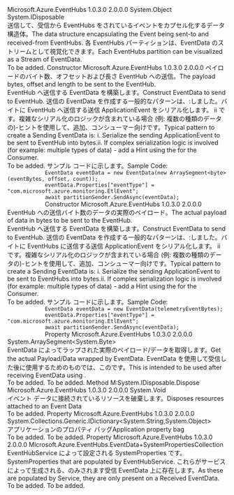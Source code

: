 <Type Name="EventData" FullName="Microsoft.Azure.EventHubs.EventData">
  <TypeSignature Language="C#" Value="public class EventData : IDisposable" />
  <TypeSignature Language="ILAsm" Value=".class public auto ansi beforefieldinit EventData extends System.Object implements class System.IDisposable" />
  <TypeSignature Language="DocId" Value="T:Microsoft.Azure.EventHubs.EventData" />
  <TypeSignature Language="VB.NET" Value="Public Class EventData&#xA;Implements IDisposable" />
  <TypeSignature Language="F#" Value="type EventData = class&#xA;    interface IDisposable" />
  <AssemblyInfo>
    <AssemblyName>Microsoft.Azure.EventHubs</AssemblyName>
    <AssemblyVersion>1.0.3.0</AssemblyVersion>
    <AssemblyVersion>2.0.0.0</AssemblyVersion>
  </AssemblyInfo>
  <Base>
    <BaseTypeName>System.Object</BaseTypeName>
  </Base>
  <Interfaces>
    <Interface>
      <InterfaceName>System.IDisposable</InterfaceName>
    </Interface>
  </Interfaces>
  <Docs>
    <summary>
            <span data-ttu-id="0b6a0-101">送信して、受信から EventHubs をされているイベントをカプセル化するデータ構造体。</span><span class="sxs-lookup"><span data-stu-id="0b6a0-101">The data structure encapsulating the Event being sent-to and received-from EventHubs.</span></span>
            <span data-ttu-id="0b6a0-102">各 EventHubs パーティションは、EventData のストリームとして視覚化できます。</span><span class="sxs-lookup"><span data-stu-id="0b6a0-102">Each EventHubs partition can be visualized as a Stream of EventData.</span></span>
            </summary>
    <remarks>To be added.</remarks>
  </Docs>
  <Members>
    <Member MemberName=".ctor">
      <MemberSignature Language="C#" Value="public EventData (ArraySegment&lt;byte&gt; arraySegment);" />
      <MemberSignature Language="ILAsm" Value=".method public hidebysig specialname rtspecialname instance void .ctor(valuetype System.ArraySegment`1&lt;unsigned int8&gt; arraySegment) cil managed" />
      <MemberSignature Language="DocId" Value="M:Microsoft.Azure.EventHubs.EventData.#ctor(System.ArraySegment{System.Byte})" />
      <MemberSignature Language="VB.NET" Value="Public Sub New (arraySegment As ArraySegment(Of Byte))" />
      <MemberSignature Language="F#" Value="new Microsoft.Azure.EventHubs.EventData : ArraySegment&lt;byte&gt; -&gt; Microsoft.Azure.EventHubs.EventData" Usage="new Microsoft.Azure.EventHubs.EventData arraySegment" />
      <MemberType>Constructor</MemberType>
      <AssemblyInfo>
        <AssemblyName>Microsoft.Azure.EventHubs</AssemblyName>
        <AssemblyVersion>1.0.3.0</AssemblyVersion>
        <AssemblyVersion>2.0.0.0</AssemblyVersion>
      </AssemblyInfo>
      <Parameters>
        <Parameter Name="arraySegment" Type="System.ArraySegment&lt;System.Byte&gt;" />
      </Parameters>
      <Docs>
        <param name="arraySegment"><span data-ttu-id="0b6a0-103">ペイロードのバイト数、オフセットおよび長さ EventHub への送信。</span><span class="sxs-lookup"><span data-stu-id="0b6a0-103">The payload bytes, offset and length to be sent to the EventHub.</span></span></param>
        <summary>
            <span data-ttu-id="0b6a0-104">EventHub へ送信する EventData を構築します。</span><span class="sxs-lookup"><span data-stu-id="0b6a0-104">Construct EventData to send to EventHub.</span></span>
            <span data-ttu-id="0b6a0-105">送信の EventData を作成する一般的なパターンは、:<para>しました。バイトに EventHub へ送信する送信 ApplicationEvent をシリアル化します。</para> <para>ii です。複雑なシリアル化のロジックが含まれている場合 (例: 複数の種類のデータの)-ヒントを使用して、追加、<see cref="P:Microsoft.Azure.EventHubs.EventData.Properties" />コンシューマー向けです。</para></span><span class="sxs-lookup"><span data-stu-id="0b6a0-105">Typical pattern to create a Sending EventData is: <para>i.  Serialize the sending ApplicationEvent to be sent to EventHub into bytes.</para><para>ii. If complex serialization logic is involved (for example: multiple types of data) - add a Hint using the <see cref="P:Microsoft.Azure.EventHubs.EventData.Properties" /> for the Consumer.</para></span></span></summary>
        <remarks>To be added.</remarks>
        <example><span data-ttu-id="0b6a0-106">サンプル コードに示します。</span><span class="sxs-lookup"><span data-stu-id="0b6a0-106">Sample Code:</span></span>
            <code>
            EventData eventData = new EventData(new ArraySegment&lt;byte&gt;(eventBytes, offset, count));
            eventData.Properties["eventType"] = "com.microsoft.azure.monitoring.EtlEvent";
            await partitionSender.SendAsync(eventData);
            </code></example>
      </Docs>
    </Member>
    <Member MemberName=".ctor">
      <MemberSignature Language="C#" Value="public EventData (byte[] array);" />
      <MemberSignature Language="ILAsm" Value=".method public hidebysig specialname rtspecialname instance void .ctor(unsigned int8[] array) cil managed" />
      <MemberSignature Language="DocId" Value="M:Microsoft.Azure.EventHubs.EventData.#ctor(System.Byte[])" />
      <MemberSignature Language="VB.NET" Value="Public Sub New (array As Byte())" />
      <MemberSignature Language="F#" Value="new Microsoft.Azure.EventHubs.EventData : byte[] -&gt; Microsoft.Azure.EventHubs.EventData" Usage="new Microsoft.Azure.EventHubs.EventData array" />
      <MemberType>Constructor</MemberType>
      <AssemblyInfo>
        <AssemblyName>Microsoft.Azure.EventHubs</AssemblyName>
        <AssemblyVersion>1.0.3.0</AssemblyVersion>
        <AssemblyVersion>2.0.0.0</AssemblyVersion>
      </AssemblyInfo>
      <Parameters>
        <Parameter Name="array" Type="System.Byte[]" />
      </Parameters>
      <Docs>
        <param name="array"><span data-ttu-id="0b6a0-107">EventHub への送信バイト数のデータの実際のペイロード。</span><span class="sxs-lookup"><span data-stu-id="0b6a0-107">The actual payload of data in bytes to be sent to the EventHub.</span></span></param>
        <summary>
            <span data-ttu-id="0b6a0-108">EventHub へ送信する EventData を構築します。</span><span class="sxs-lookup"><span data-stu-id="0b6a0-108">Construct EventData to send to EventHub.</span></span>
            <span data-ttu-id="0b6a0-109">送信の EventData を作成する一般的なパターンは、:<para>しました。バイトに EventHubs に送信する送信 ApplicationEvent をシリアル化します。</para> <para>ii です。複雑なシリアル化のロジックが含まれている場合 (例: 複数の種類のデータの)-ヒントを使用して、追加、<see cref="P:Microsoft.Azure.EventHubs.EventData.Properties" />コンシューマー向けです。</para></span><span class="sxs-lookup"><span data-stu-id="0b6a0-109">Typical pattern to create a Sending EventData is: <para>i. Serialize the sending ApplicationEvent to be sent to EventHubs into bytes.</para><para>ii. If complex serialization logic is involved (for example: multiple types of data) - add a Hint using the <see cref="P:Microsoft.Azure.EventHubs.EventData.Properties" /> for the Consumer.</para></span></span></summary>
        <remarks>To be added.</remarks>
        <example><span data-ttu-id="0b6a0-110">サンプル コードに示します。</span><span class="sxs-lookup"><span data-stu-id="0b6a0-110">Sample Code:</span></span>
            <code>
            EventData eventData = new EventData(telemetryEventBytes);
            eventData.Properties["eventType"] = "com.microsoft.azure.monitoring.EtlEvent";
            await partitionSender.SendAsync(eventData);
            </code></example>
      </Docs>
    </Member>
    <Member MemberName="Body">
      <MemberSignature Language="C#" Value="public ArraySegment&lt;byte&gt; Body { get; }" />
      <MemberSignature Language="ILAsm" Value=".property instance valuetype System.ArraySegment`1&lt;unsigned int8&gt; Body" />
      <MemberSignature Language="DocId" Value="P:Microsoft.Azure.EventHubs.EventData.Body" />
      <MemberSignature Language="VB.NET" Value="Public ReadOnly Property Body As ArraySegment(Of Byte)" />
      <MemberSignature Language="F#" Value="member this.Body : ArraySegment&lt;byte&gt;" Usage="Microsoft.Azure.EventHubs.EventData.Body" />
      <MemberType>Property</MemberType>
      <AssemblyInfo>
        <AssemblyName>Microsoft.Azure.EventHubs</AssemblyName>
        <AssemblyVersion>1.0.3.0</AssemblyVersion>
        <AssemblyVersion>2.0.0.0</AssemblyVersion>
      </AssemblyInfo>
      <ReturnValue>
        <ReturnType>System.ArraySegment&lt;System.Byte&gt;</ReturnType>
      </ReturnValue>
      <Docs>
        <summary>
            <span data-ttu-id="0b6a0-111">EventData によってラップされた実際のペイロード/データを取得します。</span><span class="sxs-lookup"><span data-stu-id="0b6a0-111">Get the actual Payload/Data wrapped by EventData.</span></span>
            <span data-ttu-id="0b6a0-112">EventData を使用して受信した後に使用するためのものでは、この<see cref="T:Microsoft.Azure.EventHubs.PartitionReceiver" />です。</span><span class="sxs-lookup"><span data-stu-id="0b6a0-112">This is intended to be used after receiving EventData using <see cref="T:Microsoft.Azure.EventHubs.PartitionReceiver" />.</span></span>
            </summary>
        <value>To be added.</value>
        <remarks>To be added.</remarks>
      </Docs>
    </Member>
    <Member MemberName="Dispose">
      <MemberSignature Language="C#" Value="public void Dispose ();" />
      <MemberSignature Language="ILAsm" Value=".method public hidebysig newslot virtual instance void Dispose() cil managed" />
      <MemberSignature Language="DocId" Value="M:Microsoft.Azure.EventHubs.EventData.Dispose" />
      <MemberSignature Language="VB.NET" Value="Public Sub Dispose ()" />
      <MemberSignature Language="F#" Value="abstract member Dispose : unit -&gt; unit&#xA;override this.Dispose : unit -&gt; unit" Usage="eventData.Dispose " />
      <MemberType>Method</MemberType>
      <Implements>
        <InterfaceMember>M:System.IDisposable.Dispose</InterfaceMember>
      </Implements>
      <AssemblyInfo>
        <AssemblyName>Microsoft.Azure.EventHubs</AssemblyName>
        <AssemblyVersion>1.0.3.0</AssemblyVersion>
        <AssemblyVersion>2.0.0.0</AssemblyVersion>
      </AssemblyInfo>
      <ReturnValue>
        <ReturnType>System.Void</ReturnType>
      </ReturnValue>
      <Parameters />
      <Docs>
        <summary>
            <span data-ttu-id="0b6a0-113">イベント データに接続されているリソースを破棄します。</span><span class="sxs-lookup"><span data-stu-id="0b6a0-113">Disposes resources attached to an Event Data</span></span>
            </summary>
        <remarks>To be added.</remarks>
      </Docs>
    </Member>
    <Member MemberName="Properties">
      <MemberSignature Language="C#" Value="public System.Collections.Generic.IDictionary&lt;string,object&gt; Properties { get; }" />
      <MemberSignature Language="ILAsm" Value=".property instance class System.Collections.Generic.IDictionary`2&lt;string, object&gt; Properties" />
      <MemberSignature Language="DocId" Value="P:Microsoft.Azure.EventHubs.EventData.Properties" />
      <MemberSignature Language="VB.NET" Value="Public ReadOnly Property Properties As IDictionary(Of String, Object)" />
      <MemberSignature Language="F#" Value="member this.Properties : System.Collections.Generic.IDictionary&lt;string, obj&gt;" Usage="Microsoft.Azure.EventHubs.EventData.Properties" />
      <MemberType>Property</MemberType>
      <AssemblyInfo>
        <AssemblyName>Microsoft.Azure.EventHubs</AssemblyName>
        <AssemblyVersion>1.0.3.0</AssemblyVersion>
        <AssemblyVersion>2.0.0.0</AssemblyVersion>
      </AssemblyInfo>
      <ReturnValue>
        <ReturnType>System.Collections.Generic.IDictionary&lt;System.String,System.Object&gt;</ReturnType>
      </ReturnValue>
      <Docs>
        <summary>
            <span data-ttu-id="0b6a0-114">アプリケーションのプロパティ バッグ</span><span class="sxs-lookup"><span data-stu-id="0b6a0-114">Application property bag</span></span>
            </summary>
        <value>To be added.</value>
        <remarks>To be added.</remarks>
      </Docs>
    </Member>
    <Member MemberName="SystemProperties">
      <MemberSignature Language="C#" Value="public Microsoft.Azure.EventHubs.EventData.SystemPropertiesCollection SystemProperties { get; }" />
      <MemberSignature Language="ILAsm" Value=".property instance class Microsoft.Azure.EventHubs.EventData/SystemPropertiesCollection SystemProperties" />
      <MemberSignature Language="DocId" Value="P:Microsoft.Azure.EventHubs.EventData.SystemProperties" />
      <MemberSignature Language="VB.NET" Value="Public ReadOnly Property SystemProperties As EventData.SystemPropertiesCollection" />
      <MemberSignature Language="F#" Value="member this.SystemProperties : Microsoft.Azure.EventHubs.EventData.SystemPropertiesCollection" Usage="Microsoft.Azure.EventHubs.EventData.SystemProperties" />
      <MemberType>Property</MemberType>
      <AssemblyInfo>
        <AssemblyName>Microsoft.Azure.EventHubs</AssemblyName>
        <AssemblyVersion>1.0.3.0</AssemblyVersion>
        <AssemblyVersion>2.0.0.0</AssemblyVersion>
      </AssemblyInfo>
      <ReturnValue>
        <ReturnType>Microsoft.Azure.EventHubs.EventData+SystemPropertiesCollection</ReturnType>
      </ReturnValue>
      <Docs>
        <summary>
            <span data-ttu-id="0b6a0-115">EventHubService によって設定される SystemProperties です。</span><span class="sxs-lookup"><span data-stu-id="0b6a0-115">SystemProperties that are populated by EventHubService.</span></span>
            <span data-ttu-id="0b6a0-116">これらがサービスによって生成される、のみされます受信 EventData 上に存在します。</span><span class="sxs-lookup"><span data-stu-id="0b6a0-116">As these are populated by Service, they are only present on a Received EventData.</span></span>
            </summary>
        <value>To be added.</value>
        <remarks>To be added.</remarks>
      </Docs>
    </Member>
  </Members>
</Type>